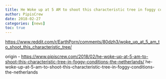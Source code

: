 ```yaml
---
title: He Woke up at 5 AM to shoot this characteristic tree in foggy conditions, The Netherlands
author: PipisCrew
date: 2018-02-27
categories: [news]
toc: true
---
```


https://www.reddit.com/r/EarthPorn/comments/80dzh3/woke_up_at_5_am_to_shoot_this_characteristic_tree/

origin - https://www.pipiscrew.com/2018/02/he-woke-up-at-5-am-to-shoot-this-characteristic-tree-in-foggy-conditions-the-netherlands/ he-woke-up-at-5-am-to-shoot-this-characteristic-tree-in-foggy-conditions-the-netherlands